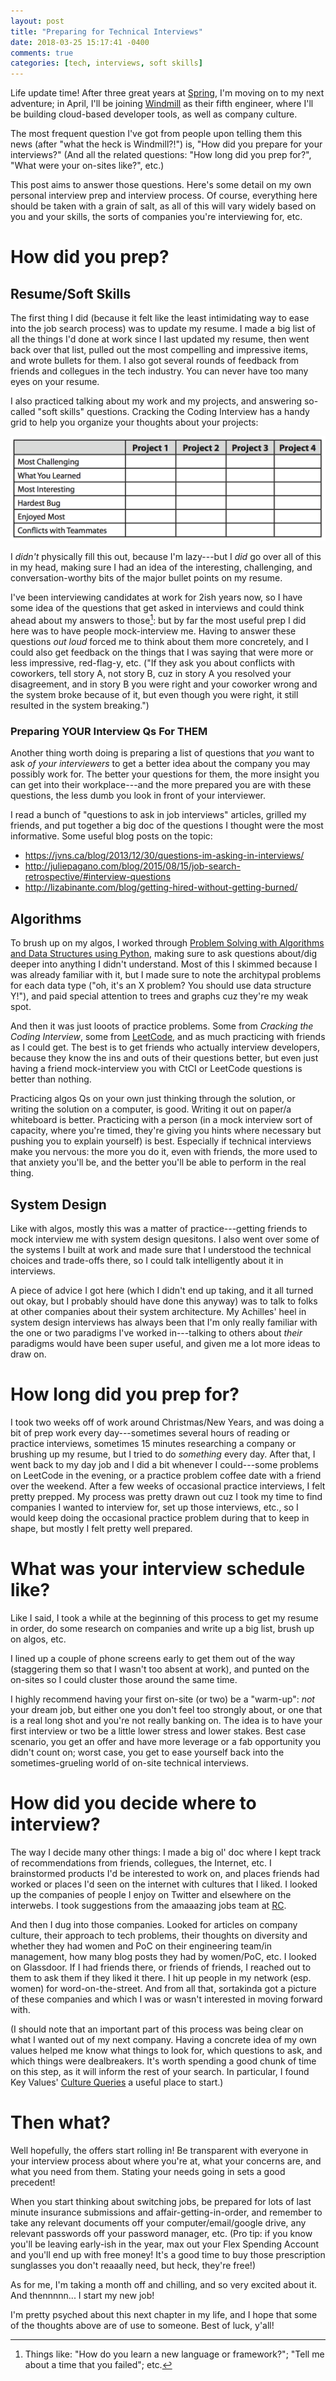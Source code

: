 ```yaml
---
layout: post
title: "Preparing for Technical Interviews"
date: 2018-03-25 15:17:41 -0400
comments: true
categories: [tech, interviews, soft skills]
---
```

Life update time! After three great years at [Spring](https://engineering.shopspring.com/), I'm moving on to my next adventure; in April, I'll be joining [Windmill](https://windmill.engineering/) as their fifth engineer, where I'll be building cloud-based developer tools, as well as company culture.

The most frequent question I've got from people upon telling them this news (after "what the heck is Windmill?!") is, "How did you prepare for your interviews?" (And all the related questions: "How long did you prep for?", "What were your on-sites like?", etc.)

This post aims to answer those questions. Here's some detail on my own personal interview prep and interview process. Of course, everything here should be taken with a grain of salt, as all of this will vary widely based on you and your skills, the sorts of companies you're interviewing for, etc.

<!-- more -->

# How did you prep?
## Resume/Soft Skills
The first thing I did (because it felt like the least intimidating way to ease into the job search process) was to update my resume. I made a big list of all the things I'd done at work since I last updated my resume, then went back over that list, pulled out the most compelling and impressive items, and wrote bullets for them. I also got several rounds of feedback from friends and collegues in the tech industry. You can never have too many eyes on your resume.

I also practiced talking about my work and my projects, and answering so-called "soft skills" questions. Cracking the Coding Interview has a handy grid to help you organize your thoughts about your projects:

![From Cracking the Coding Interview (4th ed.), p. 23](/images/ctci-interview-prep-matrix.png)

I *didn't* physically fill this out, because I'm lazy---but I *did* go over all of this in my head, making sure I had an idea of the interesting, challenging, and conversation-worthy bits of the major bullet points on my resume.

I've been interviewing candidates at work for 2ish years now, so I have some idea of the questions that get asked in interviews and could think ahead about my answers to those[^1]: but by far the most useful prep I did here was to have people mock-interview me. Having to answer these questions *out loud* forced me to think about them more concretely, and I could also get feedback on the things that I was saying that were more or less impressive, red-flag-y, etc. ("If they ask you about conflicts with coworkers, tell story A, not story B, cuz in story A you resolved your disagreement, and in story B you were right and your coworker wrong and the system broke because of it, but even though you were right, it still resulted in the system breaking.")

### Preparing YOUR Interview Qs For THEM
Another thing worth doing is preparing a list of questions that *you* want to ask *of your interviewers* to get a better idea about the company you may possibly work for. The better your questions for them, the more insight you can get into their workplace---and the more prepared you are with these questions, the less dumb you look in front of your interviewer.

I read a bunch of "questions to ask in job interviews" articles, grilled my friends, and put together a big doc of the questions I thought were the most informative. Some useful blog posts on the topic:

* https://jvns.ca/blog/2013/12/30/questions-im-asking-in-interviews/
* http://juliepagano.com/blog/2015/08/15/job-search-retrospective/#interview-questions
* http://lizabinante.com/blog/getting-hired-without-getting-burned/

## Algorithms
To brush up on my algos, I worked through [Problem Solving with Algorithms and Data Structures using Python](http://interactivepython.org/runestone/static/pythonds/index.html), making sure to ask questions about/dig deeper into anything I didn't understand. Most of this I skimmed because I was already familiar with it, but I made sure to note the architypal problems for each data type ("oh, it's an X problem? You should use data structure Y!"), and paid special attention to trees and graphs cuz they're my weak spot.

And then it was just looots of practice problems. Some from *Cracking the Coding Interview*, some from [LeetCode](https://leetcode.com/), and as much practicing with friends as I could get. The best is to get friends who actually interview developers, because they know the ins and outs of their questions better, but even just having a friend mock-interview you with CtCI or LeetCode questions is better than nothing.

Practicing algos Qs on your own just thinking through the solution, or writing the solution on a computer, is good. Writing it out on paper/a whiteboard is better. Practicing with a person (in a mock interview sort of capacity, where you're timed, they're giving you hints where necessary but pushing you to explain yourself) is best. Especially if technical interviews make you nervous: the more you do it, even with friends, the more used to that anxiety you'll be, and the better you'll be able to perform in the real thing.

## System Design

Like with algos, mostly this was a matter of practice---getting friends to mock interview me with system design quesitons. I also went over some of the systems I built at work and made sure that I understood the technical choices and trade-offs there, so I could talk intelligently about it in interviews.

A piece of advice I got here (which I didn't end up taking, and it all turned out okay, but I probably should have done this anyway) was to talk to folks at other companies about their system architecture. My Achilles' heel in system design interviews has always been that I'm only really familiar with the one or two paradigms I've worked in---talking to others about *their* paradigms would have been super useful, and given me a lot more ideas to draw on.

# How long did you prep for?
I took two weeks off of work around Christmas/New Years, and was doing a bit of prep work every day---sometimes several hours of reading or practice interviews, sometimes 15 minutes researching a company or brushing up my resume, but I tried to do *something* every day. After that, I went back to my day job and I did a bit whenever I could---some problems on LeetCode in the evening, or a practice problem coffee date with a friend over the weekend. After a few weeks of occasional practice interviews, I felt pretty prepped. My process was pretty drawn out cuz I took my time to find companies I wanted to interview for, set up those interviews, etc., so I would keep doing the occasional practice problem during that to keep in shape, but mostly I felt pretty well prepared.

# What was your interview schedule like?
Like I said, I took a while at the beginning of this process to get my resume in order, do some research on companies and write up a big list, brush up on algos, etc.

I lined up a couple of phone screens early to get them out of the way (staggering them so that I wasn't too absent at work), and punted on the on-sites so I could cluster those around the same time.

I highly recommend having your first on-site (or two) be a "warm-up": *not* your dream job, but either one you don't feel too strongly about, or one that is a real long shot and you're not really banking on. The idea is to have your first interview or two be a little lower stress and lower stakes. Best case scenario, you get an offer and have more leverage or a fab opportunity you didn't count on; worst case, you get to ease yourself back into the sometimes-grueling world of on-site technical interviews.


# How did you decide where to interview?
The way I decide many other things: I made a big ol' doc where I kept track of recommendations from friends, collegues, the Internet, etc. I brainstormed products I'd be interested to work on, and places friends had worked or places I'd seen on the internet with cultures that I liked. I looked up the companies of people I enjoy on Twitter and elsewhere on the interwebs. I took suggestions from the amaaazing jobs team at [RC](https://www.recurse.com/).

And then I dug into those companies. Looked for articles on company culture, their approach to tech problems, their thoughts on diversity and whether they had women and PoC on their engineering team/in management, how many blog posts they had by women/PoC, etc. I looked on Glassdoor. If I had friends there, or friends of friends, I reached out to them to ask them if they liked it there. I hit up people in my network (esp. women) for word-on-the-street. And from all that, sortakinda got a picture of these companies and which I was or wasn't interested in moving forward with.

(I should note that an important part of this process was being clear on what I wanted out of my next company. Having a concrete idea of my own values helped me know what things to look for, which questions to ask, and which things were dealbreakers. It's worth spending a good chunk of time on this step, as it will inform the rest of your search. In particular, I found Key Values' [Culture Queries](https://www.keyvalues.com/culture-queries/) a useful place to start.)

# Then what?
Well hopefully, the offers start rolling in! Be transparent with everyone in your interview process about where you're at, what your concerns are, and what you need from them. Stating your needs going in sets a good precedent!

When you start thinking about switching jobs, be prepared for lots of last minute insurance submissions and affair-getting-in-order, and remember to take any relevant documents off your computer/email/google drive, any relevant passwords off your password manager, etc. (Pro tip: if you know you'll be leaving early-ish in the year, max out your Flex Spending Account and you'll end up with free money! It's a good time to buy those prescription sunglasses you don't reaaally need, but heck, they're free!)

As for me, I'm taking a month off and chilling, and so very excited about it. And thennnnn... I start my new job!

I'm pretty psyched about this next chapter in my life, and I hope that some of the thoughts above are of use to someone. Best of luck, y'all!

[^1]: Things like: "How do you learn a new language or framework?"; "Tell me about a time that you failed"; etc.
